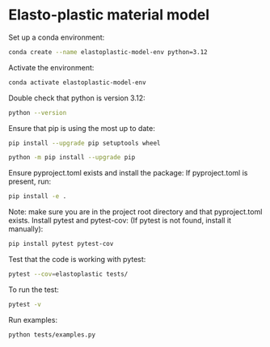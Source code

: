 # Elasto-plastic material model
Set up a conda environment:
```bash
conda create --name elastoplastic-model-env python=3.12
```
Activate the environment:
```bash
conda activate elastoplastic-model-env
```
Double check that python is version 3.12:
```bash
python --version
```
Ensure that pip is using the most up to date:
```bash
pip install --upgrade pip setuptools wheel
```
```bash
python -m pip install --upgrade pip
```
Ensure pyproject.toml exists and install the package:
If pyproject.toml is present, run:
```bash
pip install -e .
```
Note: make sure you are in the project root directory and that pyproject.toml exists.
Install pytest and pytest-cov:
(If pytest is not found, install it manually):
```bash
pip install pytest pytest-cov
```
Test that the code is working with pytest:
```bash
pytest --cov=elastoplastic tests/
```
To run the test:
```bash
pytest -v
```
Run examples:
```bash
python tests/examples.py
```
